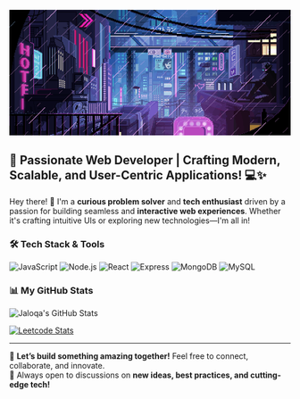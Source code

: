 ![Header](https://github.com/Jaloqa/Jaloqa/blob/main/assets/bc87e5124f8d2cfe810d403adc96ad01.gif)

## 🚀 Passionate Web Developer | Crafting Modern, Scalable, and User-Centric Applications! 💻✨

Hey there! 👋 I'm a **curious problem solver** and **tech enthusiast** driven by a passion for building seamless and **interactive web experiences**. Whether it's crafting intuitive UIs or exploring new technologies—I'm all in! 

### 🛠️ Tech Stack & Tools
![JavaScript](https://img.shields.io/badge/-JavaScript-2D1C45?style=for-the-badge&logo=JavaScript) 
![Node.js](https://img.shields.io/badge/-Node.JS-2D1C45?style=for-the-badge&logo=node.js) 
![React](https://img.shields.io/badge/-React-2D1C45?style=for-the-badge&logo=react) 
![Express](https://img.shields.io/badge/-Express.js-2D1C45?style=for-the-badge&logo=Express)
![MongoDB](https://img.shields.io/badge/-MongoDB-2D1C45?style=for-the-badge&logo=mongodb)
![MySQL](https://img.shields.io/badge/-MySQL-2D1C45?style=for-the-badge&logo=MySQL)  

### 📊 My GitHub Stats  
<img src="https://github-readme-stats.vercel.app/api/top-langs?username=jaloqa&show_icons=true&locale=en&layout=compact&theme=tokyonight" alt="Jaloqa's GitHub Stats" />

[![Leetcode Stats](https://leetcard.jacoblin.cool/jaloqa?theme=transparent)](https://leetcode.com/jaloqa)

---

🚀 **Let’s build something amazing together!** Feel free to connect, collaborate, and innovate.  
💬 Always open to discussions on **new ideas, best practices, and cutting-edge tech!**  
